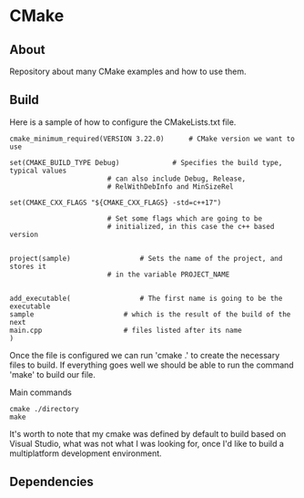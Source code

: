 # CMake

## About 

Repository about many CMake examples and how to use them.

## Build

Here is a sample of how to configure the CMakeLists.txt file.

	cmake_minimum_required(VERSION 3.22.0) 		# CMake version we want to use

	set(CMAKE_BUILD_TYPE Debug) 			# Specifies the build type, typical values 
							# can also include Debug, Release, 
							# RelWithDebInfo and MinSizeRel

	set(CMAKE_CXX_FLAGS "${CMAKE_CXX_FLAGS} -std=c++17")	
							
							# Set some flags which are going to be 
							# initialized, in this case the c++ based version


	project(sample)					# Sets the name of the project, and stores it 
							# in the variable PROJECT_NAME


	add_executable(					# The first name is going to be the executable
	sample						# which is the result of the build of the next
	main.cpp					# files listed after its name
	)

Once the file is configured we can run 'cmake .' to create the necessary files to build. If 
everything goes well we should be able to run the command 'make' to build our file.

Main commands

	cmake ./directory
	make

It's worth to note that my cmake was defined by default to build based on Visual Studio, what was
not what I was looking for, once I'd like to build a multiplatform development environment.

## Dependencies


